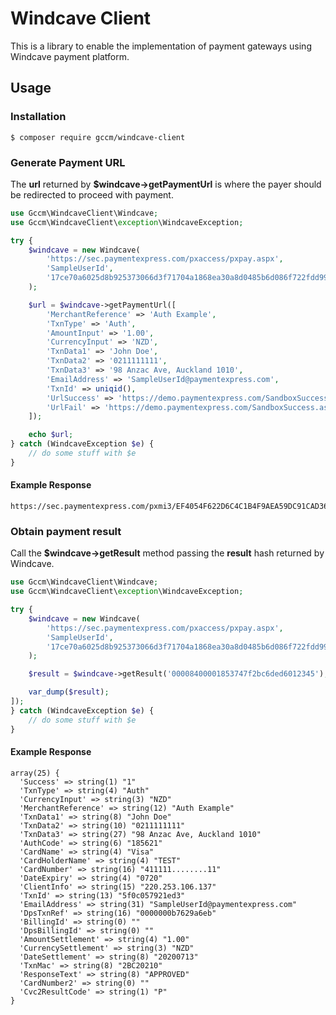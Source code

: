 # Windcave Client
This is a library to enable the implementation of payment gateways using Windcave payment platform.

## Usage

### Installation
```
$ composer require gccm/windcave-client
```

### Generate Payment URL
The <b>url</b> returned by <b>$windcave->getPaymentUrl</b> is where the payer should be redirected to proceed with payment.

```PHP
use Gccm\WindcaveClient\Windcave;
use Gccm\WindcaveClient\exception\WindcaveException;

try {
    $windcave = new Windcave(
        'https://sec.paymentexpress.com/pxaccess/pxpay.aspx',
        'SampleUserId',
        '17ce70a6025d8b925373066d3f71704a1868ea30a8d0485b6d086f722fdd9997'
    );

    $url = $windcave->getPaymentUrl([
        'MerchantReference' => 'Auth Example',
        'TxnType' => 'Auth',
        'AmountInput' => '1.00',
        'CurrencyInput' => 'NZD',
        'TxnData1' => 'John Doe',
        'TxnData2' => '0211111111',
        'TxnData3' => '98 Anzac Ave, Auckland 1010',
        'EmailAddress' => 'SampleUserId@paymentexpress.com',
        'TxnId' => uniqid(),
        'UrlSuccess' => 'https://demo.paymentexpress.com/SandboxSuccess.aspx',
        'UrlFail' => 'https://demo.paymentexpress.com/SandboxSuccess.aspx',
    ]);

    echo $url;
} catch (WindcaveException $e) {
    // do some stuff with $e
}

```

#### Example Response
```
https://sec.paymentexpress.com/pxmi3/EF4054F622D6C4C1B4F9AEA59DC91CAD3654CD60ED7ED04110CBC402959AC7CF035878AEB85D87223
```

### Obtain payment result
Call the <b>$windcave->getResult</b> method passing the <b>result</b> hash returned by Windcave.

```PHP
use Gccm\WindcaveClient\Windcave;
use Gccm\WindcaveClient\exception\WindcaveException;

try {
    $windcave = new Windcave(
        'https://sec.paymentexpress.com/pxaccess/pxpay.aspx',
        'SampleUserId',
        '17ce70a6025d8b925373066d3f71704a1868ea30a8d0485b6d086f722fdd9997'
    );

    $result = $windcave->getResult('00008400001853747f2bc6ded6012345');

    var_dump($result);
]);
} catch (WindcaveException $e) {
    // do some stuff with $e
}

```

#### Example Response
```
array(25) {
  'Success' => string(1) "1"
  'TxnType' => string(4) "Auth"
  'CurrencyInput' => string(3) "NZD"
  'MerchantReference' => string(12) "Auth Example"
  'TxnData1' => string(8) "John Doe"
  'TxnData2' => string(10) "0211111111"
  'TxnData3' => string(27) "98 Anzac Ave, Auckland 1010"
  'AuthCode' => string(6) "185621"
  'CardName' => string(4) "Visa"
  'CardHolderName' => string(4) "TEST"
  'CardNumber' => string(16) "411111........11"
  'DateExpiry' => string(4) "0720"
  'ClientInfo' => string(15) "220.253.106.137"
  'TxnId' => string(13) "5f0c057921ed3"
  'EmailAddress' => string(31) "SampleUserId@paymentexpress.com"
  'DpsTxnRef' => string(16) "0000000b7629a6eb"
  'BillingId' => string(0) ""
  'DpsBillingId' => string(0) ""
  'AmountSettlement' => string(4) "1.00"
  'CurrencySettlement' => string(3) "NZD"
  'DateSettlement' => string(8) "20200713"
  'TxnMac' => string(8) "2BC20210"
  'ResponseText' => string(8) "APPROVED"
  'CardNumber2' => string(0) ""
  'Cvc2ResultCode' => string(1) "P"
}
```